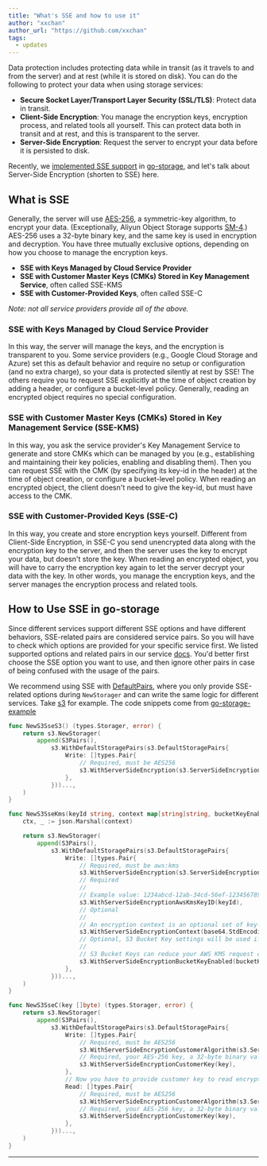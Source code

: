 ```yaml
---
title: "What's SSE and how to use it"
author: "xxchan"
author_url: "https://github.com/xxchan"
tags:
  - updates
---
```


Data protection includes protecting data while in transit (as it travels to and from the server) and at rest (while it is stored on disk). You can do the following to protect your data when using storage services:

- **Secure Socket Layer/Transport Layer Security (SSL/TLS)**: Protect data in transit.
- **Client-Side Encryption**: You manage the encryption keys, encryption process, and related tools all yourself. This can protect data both in transit and at rest, and this is transparent to the server.
- **Server-Side Encryption**: Request the server to encrypt your data before it is persisted to disk.

Recently, we [implemented SSE support](https://github.com/beyondstorage/go-storage/issues/523) in [go-storage][], and let's talk about Server-Side Encryption (shorten to SSE) here.

<!--truncate-->

## What is SSE

Generally, the server will use [AES-256][], a symmetric-key algorithm, to encrypt your data. (Exceptionally, Aliyun Object Storage supports [SM-4][].) AES-256 uses a 32-byte binary key, and the same key is used in encryption and decryption. You have three mutually exclusive options, depending on how you choose to manage the encryption keys.

- **SSE with Keys Managed by Cloud Service Provider**
- **SSE with Customer Master Keys (CMKs) Stored in Key Management Service**, often called SSE-KMS
- **SSE with Customer-Provided Keys**, often called SSE-C

*Note: not all service providers provide all of the above.*

### SSE with Keys Managed by Cloud Service Provider

In this way, the server will manage the keys, and the encryption is transparent to you. Some service providers (e.g., Google Cloud Storage and Azure) set this as default behavior and require no setup or configuration (and no extra charge), so your data is protected silently at rest by SSE! The others require you to request SSE explicitly at the time of object creation by adding a header, or configure a bucket-level policy. Generally, reading an encrypted object requires no special configuration.

### SSE with Customer Master Keys (CMKs) Stored in Key Management Service (SSE-KMS)

In this way, you ask the service provider's Key Management Service to generate and store CMKs which can be managed by you (e.g., establishing and maintaining their key policies, enabling and disabling them). Then you can request SSE with the CMK (by specifying its key-id in the header) at the time of object creation, or configure a bucket-level policy. When reading an encrypted object, the client doesn't need to give the key-id, but must have access to the CMK.

### SSE with Customer-Provided Keys (SSE-C)

In this way, you create and store encryption keys yourself. Different from Client-Side Encryption, in SSE-C you send unencrypted data along with the encryption key to the server, and then the server uses the key to encrypt your data, but doesn't store the key. When reading an encrypted object, you will have to carry the encryption key again to let the server decrypt your data with the key. In other words, you manage the encryption keys, and the server manages the encryption process and related tools.

## How to Use SSE in go-storage

Since different services support different SSE options and have different behaviors, SSE-related pairs are considered service pairs. So you will have to check which options are provided for your specific service first. We listed supported options and related pairs in our service [docs][]. You'd better first choose the SSE option you want to use, and then ignore other pairs in case of being confused with the usage of the pairs.

We recommend using SSE with [DefaultPairs][], where you only provide SSE-related options during `NewStorager` and can write the same logic for different services. Take [s3][] for example. The code snippets come from [go-storage-example][]

```go
func NewS3SseS3() (types.Storager, error) {
    return s3.NewStorager(
        append(S3Pairs(),
            s3.WithDefaultStoragePairs(s3.DefaultStoragePairs{
                Write: []types.Pair{
                    // Required, must be AES256
                    s3.WithServerSideEncryption(s3.ServerSideEncryptionAes256),
                },
            }))...,
    )
}

func NewS3SseKms(keyId string, context map[string]string, bucketKeyEnabled bool) (types.Storager, error) {
    ctx, _ := json.Marshal(context)

    return s3.NewStorager(
        append(S3Pairs(),
            s3.WithDefaultStoragePairs(s3.DefaultStoragePairs{
                Write: []types.Pair{
                    // Required, must be aws:kms
                    s3.WithServerSideEncryption(s3.ServerSideEncryptionAwsKms),
                    // Required
                    //
                    // Example value: 1234abcd-12ab-34cd-56ef-1234567890ab
                    s3.WithServerSideEncryptionAwsKmsKeyID(keyId),
                    // Optional
                    //
                    // An encryption context is an optional set of key-value pairs that can contain additional contextual information about the data. https://docs.aws.amazon.com/AmazonS3/latest/userguide/UsingKMSEncryption.html#encryption-context
                    s3.WithServerSideEncryptionContext(base64.StdEncoding.EncodeToString(ctx)),
                    // Optional, S3 Bucket Key settings will be used if this is not specified.
                    //
                    // S3 Bucket Keys can reduce your AWS KMS request costs by decreasing the request traffic from Amazon S3 to AWS KMS. https://docs.aws.amazon.com/AmazonS3/latest/userguide/UsingKMSEncryption.html#sse-kms-bucket-keys
                    s3.WithServerSideEncryptionBucketKeyEnabled(bucketKeyEnabled),
                },
            }))...,
    )
}

func NewS3SseC(key []byte) (types.Storager, error) {
    return s3.NewStorager(
        append(S3Pairs(),
            s3.WithDefaultStoragePairs(s3.DefaultStoragePairs{
                Write: []types.Pair{
                    // Required, must be AES256
                    s3.WithServerSideEncryptionCustomerAlgorithm(s3.ServerSideEncryptionAes256),
                    // Required, your AES-256 key, a 32-byte binary value
                    s3.WithServerSideEncryptionCustomerKey(key),
                },
                // Now you have to provide customer key to read encrypted data
                Read: []types.Pair{
                    // Required, must be AES256
                    s3.WithServerSideEncryptionCustomerAlgorithm(s3.ServerSideEncryptionAes256),
                    // Required, your AES-256 key, a 32-byte binary value
                    s3.WithServerSideEncryptionCustomerKey(key),
                },
            }))...,
    )
}
```

---

[go-storage]: https://github.com/beyondstorage/go-storage
[AES-256]: https://en.wikipedia.org/wiki/Advanced_Encryption_Standard
[SM-4]: https://en.wikipedia.org/wiki/SM4_(cipher)
[docs]: /docs/go-storage/services/index
[s3]: /docs/go-storage/services/s3#server-side-encryption-sse
[go-storage-example]: https://github.com/beyondstorage/go-storage-example
[DefaultPairs]: /docs/go-storage/pairs/index#default-pairs